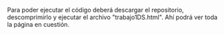 Para poder ejecutar el código deberá descargar el repositorio, descomprimirlo y ejecutar el archivo "trabajo1DS.html". Ahí podrá ver toda la página en cuestión.

